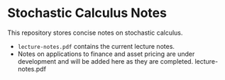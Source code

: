 # Stochastic Calculus Notes

This repository stores concise notes on stochastic calculus.

- `lecture-notes.pdf` contains the current lecture notes.
- Notes on applications to finance and asset pricing are under development and will be added here as they are completed.
 lecture-notes.pdf
